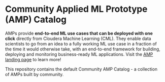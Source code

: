 # Community Applied ML Prototype (AMP) Catalog

AMPs provide **end-to-end ML use cases that can be deployed with one click** directly from Cloudera Machine Learning (CML). They enable data scientists to go from an idea to a fully working ML use case in a fraction of the time it would otherwise take, with an end-to-end framework for building, deploying and monitoring business-ready ML applications. Visit the [AMP landing page](https://cloudera.github.io/Applied-ML-Prototypes/#/) to learn more!

This repository contains the default Community AMP Catalog - a collection of AMPs built by community.
